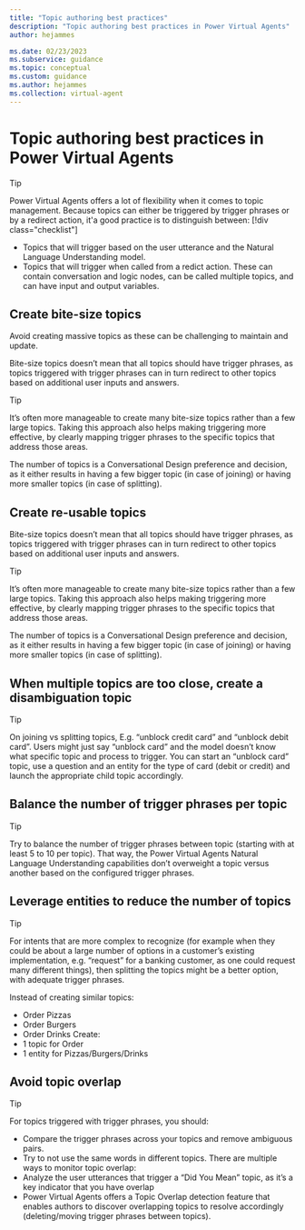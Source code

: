 ```yaml
---
title: "Topic authoring best practices"
description: "Topic authoring best practices in Power Virtual Agents"
author: hejammes

ms.date: 02/23/2023
ms.subservice: guidance
ms.topic: conceptual
ms.custom: guidance
ms.author: hejammes
ms.collection: virtual-agent
---
```


# Topic authoring best practices in Power Virtual Agents

> [!TIP]
> Power Virtual Agents offers a lot of flexibility when it comes to topic management. Because topics can either be triggered by trigger phrases or by a redirect action, it'a good practice is to distinguish between:
> [!div class="checklist"]
> * Topics that will trigger based on the user utterance and the Natural Language Understanding model.
> * Topics that will trigger when called from a redict action. These can contain conversation and logic nodes, can be called multiple topics, and can have input and output variables.

## Create bite-size topics

Avoid creating massive topics as these can be challenging to maintain and update.


Bite-size topics doesn’t mean that all topics should have trigger phrases, as topics triggered with trigger phrases can in turn redirect to other topics based on additional user inputs and answers.

> [!TIP]
> It’s often more manageable to create many bite-size topics rather than a few large topics. Taking this approach also helps making triggering more effective, by clearly mapping trigger phrases to the specific topics that address those areas.

The number of topics is a Conversational Design preference and decision, as it either results in having a few bigger topic (in case of joining) or having more smaller topics (in case of splitting). 

<!-- ADD EXAMPLE + VISUAL. Check Order Status > Update Order -->

## Create re-usable topics

Bite-size topics doesn’t mean that all topics should have trigger phrases, as topics triggered with trigger phrases can in turn redirect to other topics based on additional user inputs and answers.

> [!TIP]
> It’s often more manageable to create many bite-size topics rather than a few large topics. Taking this approach also helps making triggering more effective, by clearly mapping trigger phrases to the specific topics that address those areas.

The number of topics is a Conversational Design preference and decision, as it either results in having a few bigger topic (in case of joining) or having more smaller topics (in case of splitting). 

<!-- ADD EXAMPLE + VISUAL. Check Order Status > Update Order -->


## When multiple topics are too close, create a disambiguation topic

> [!TIP]
> On joining vs splitting topics, E.g. “unblock credit card” and “unblock debit card”. Users might just say “unblock card” and the model doesn’t know what specific topic and process to trigger. You can start an “unblock card” topic, use a question and an entity for the type of card (debit or credit) and launch the appropriate child topic accordingly.

<!-- ADD EXAMPLE + VISUAL. E.g. Credit Card / Debit Card  -->

## Balance the number of trigger phrases per topic

> [!TIP]
> Try to balance the number of trigger phrases between topic (starting with at least 5 to 10 per topic). That way, the Power Virtual Agents Natural Language Understanding capabilities don’t overweight a topic versus another based on the configured trigger phrases. 

<!-- ADD EXAMPLE + VISUAL. E.g. same amout of trigger phrases in different topics -->

## Leverage entities to reduce the number of topics

> [!TIP]
> For intents that are more complex to recognize (for example when they could be about a large number of options in a customer’s existing implementation, e.g. “request” for a banking customer, as one could request many different things), then splitting the topics might be a better option, with adequate trigger phrases.

Instead of creating similar topics:
- Order Pizzas
- Order Burgers
- Order Drinks
Create:
- 1 topic for Order
- 1 entity for Pizzas/Burgers/Drinks

<!-- ADD EXAMPLE + VISUAL -->

## Avoid topic overlap

> [!TIP]
> 
For topics triggered with trigger phrases, you should:
- Compare the trigger phrases across your topics and remove ambiguous pairs.
- Try to not use the same words in different topics. 
There are multiple ways to monitor topic overlap:
- Analyze the user utterances that trigger a “Did You Mean” topic, as it’s a key indicator that you have overlap
- Power Virtual Agents offers a Topic Overlap detection feature that enables authors to discover overlapping topics to resolve accordingly (deleting/moving trigger phrases between topics).

<!-- ADD EXAMPLE + VISUAL -->